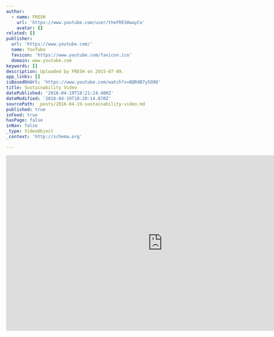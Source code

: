 ```yaml
---
author:
  - name: FRESH
    url: 'https://www.youtube.com/user/theFRESHwayCo'
    avatar: {}
related: []
publisher:
  url: 'https://www.youtube.com/'
  name: YouTube
  favicon: 'https://www.youtube.com/favicon.ico'
  domain: www.youtube.com
keywords: []
description: Uploaded by FRESH on 2015-07-09.
app_links: []
isBasedOnUrl: 'https://www.youtube.com/watch?v=BQR4B7y5Q9Q'
title: Sustainability Video
datePublished: '2016-04-19T18:21:24.400Z'
dateModified: '2016-04-19T18:20:14.870Z'
sourcePath: _posts/2016-04-19-sustainability-video.md
published: true
inFeed: true
hasPage: false
inNav: false
_type: VideoObject
_context: 'http://schema.org'

---
```

<iframe src="https://cdn.embedly.com/widgets/media.html?src=https%3A%2F%2Fwww.youtube.com%2Fembed%2FBQR4B7y5Q9Q%3Ffeature%3Doembed&amp;url=https%3A%2F%2Fwww.youtube.com%2Fwatch%3Fv%3DBQR4B7y5Q9Q&amp;image=https%3A%2F%2Fi.ytimg.com%2Fvi%2FBQR4B7y5Q9Q%2Fhqdefault.jpg&amp;key=b7d04c9b404c499eba89ee7072e1c4f7&amp;type=text%2Fhtml&amp;schema=youtube" width="854" height="480" scrolling="no" frameborder="0" allowfullscreen="" style=""></iframe>